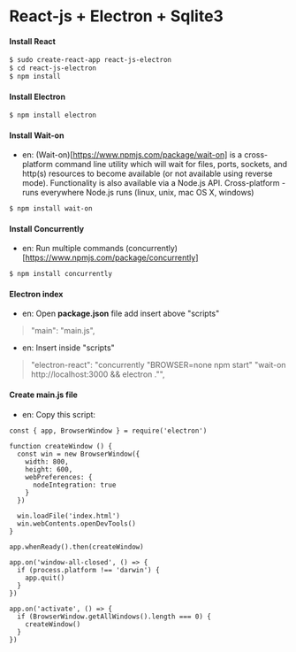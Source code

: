 # React-js + Electron + Sqlite3

#### Install React
```bash
$ sudo create-react-app react-js-electron
$ cd react-js-electron
$ npm install
```

#### Install Electron
```bash
$ npm install electron 
```

#### Install Wait-on
* en: (Wait-on)[https://www.npmjs.com/package/wait-on] is a cross-platform command line utility which will wait for files, ports, sockets, and http(s) resources to become available (or not available using reverse mode). Functionality is also available via a Node.js API. Cross-platform - runs everywhere Node.js runs (linux, unix, mac OS X, windows)
```bash
$ npm install wait-on
```

#### Install Concurrently
* en: Run multiple commands (concurrently)[https://www.npmjs.com/package/concurrently]
```bash
$ npm install concurrently
```

#### Electron index 
* en: Open **package.json** file add insert above "scripts"
> "main": "main.js",
* en: Insert inside "scripts" 
> "electron-react": "concurrently \"BROWSER=none npm start\" \"wait-on http://localhost:3000 && electron .\"",

#### Create main.js file
* en: Copy this script: 
```react
const { app, BrowserWindow } = require('electron')

function createWindow () {
  const win = new BrowserWindow({
    width: 800,
    height: 600,
    webPreferences: {
      nodeIntegration: true
    }
  })

  win.loadFile('index.html')
  win.webContents.openDevTools()
}

app.whenReady().then(createWindow)

app.on('window-all-closed', () => {
  if (process.platform !== 'darwin') {
    app.quit()
  }
})

app.on('activate', () => {
  if (BrowserWindow.getAllWindows().length === 0) {
    createWindow()
  }
})
```
####
```bash
```
####
```bash
```
####
```bash
```
####
```bash
```

<!-- 
React + Electron
https://www.youtube.com/watch?v=2_fROfS8FPE
--
